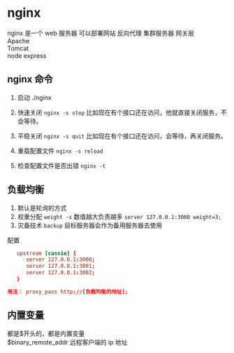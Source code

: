 # nginx

nginx 是一个 web 服务器 可以部署网站 反向代理 集群服务器 网关层  
Apache  
Tomcat  
node express

## nginx 命令

1. 启动
   ./nginx

2. 快速关闭 `nginx -s stop` 比如现在有个接口还在访问，他就直接关闭服务，不会等待。

3. 平稳关闭 `nginx -s quit` 比如现在有个接口还在访问，会等待，再关闭服务。

4. 重载配置文件 `nginx -s reload`

5. 检查配置文件是否出错 `nginx -t`

## 负载均衡

1. 默认是轮询的方式
2. 权重分配 `weight -s` 数值越大负责越多 `server 127.0.0.1:3000 weight=3;`
3. 灾备技术 `backup` 目标服务器会作为备用服务器去使用

配置

```conf
   upstream [cassie] {
      server 127.0.0.1:3000;
      server 127.0.0.1:3001;
      server 127.0.0.1:3002;
   }

```

```conf
用法： proxy_pass http://[负载均衡的地址];
```

## 内置变量

都是$开头的，都是内置变量  
$binary_remote_addr 远程客户端的 ip 地址
